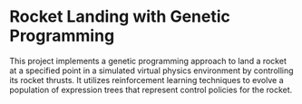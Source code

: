 # Rocket Landing with Genetic Programming

This project implements a genetic programming approach to land a rocket at a specified point in a simulated virtual physics environment by controlling its rocket thrusts. It utilizes reinforcement learning techniques to evolve a population of expression trees that represent control policies for the rocket. 
